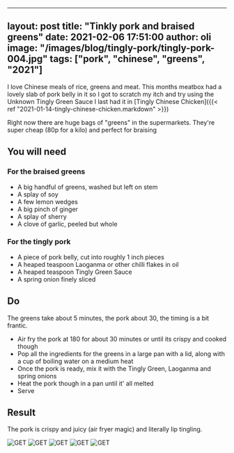 
---
layout: post
title:  "Tinkly pork and braised greens"
date:   2021-02-06 17:51:00
author: oli
image: "/images/blog/tingly-pork/tingly-pork-004.jpg"
tags: ["pork", "chinese", "greens", "2021"]
---

I love Chinese meals of rice, greens and meat.  This months meatbox had a lovely slab of pork belly in it so I got to scratch my itch and try using the Unknown Tingly Green Sauce I last had it in [Tingly Chinese Chicken]({{< ref "2021-01-14-tingly-chinese-chicken.markdown" >}})

Right now there are huge bags of "greens" in the supermarkets.  They're super cheap (80p for a kilo) and perfect for braising

## You will need

### For the braised greens

* A big handful of greens, washed but left on stem
* A splay of soy
* A few lemon wedges
* A big pinch of ginger
* A splay of sherry
* A clove of garlic, peeled but whole

### For the tingly pork

* A piece of pork belly, cut into roughly 1 inch pieces
* A heaped teaspoon Laoganma or other chilli flakes in oil
* A heaped teaspoon Tingly Green Sauce
* A spring onion finely sliced


## Do

The greens take about 5 minutes, the pork about 30, the timing is a bit frantic.

* Air fry the pork at 180 for about 30 minutes or until its crispy and cooked though
* Pop all the ingredients for the greens in a large pan with a lid, along with a cup of boiling water on a medium heat
* Once the pork is ready, mix it with the Tingly Green, Laoganma and spring onions
* Heat the pork though in a pan until it' all melted
* Serve


## Result

The pork is crispy and juicy (air fryer magic) and literally lip tingling.

![GET](/images/blog/tingly-pork/tingly-pork-001.jpg)
![GET](/images/blog/tingly-pork/tingly-pork-002.jpg)
![GET](/images/blog/tingly-pork/tingly-pork-003.jpg)
![GET](/images/blog/tingly-pork/tingly-pork-004.jpg)
![GET](/images/blog/tingly-pork/tingly-pork-005.jpg)
